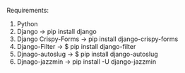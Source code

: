 Requirements:
1. Python
2. Django -> pip install django
3. Django Crispy-Forms -> pip install django-crispy-forms
4. Django-Filter -> $ pip install django-filter
5. Djnago-autoslug -> $ pip install django-autoslug
6. Djnago-jazzmin -> pip install -U django-jazzmin
